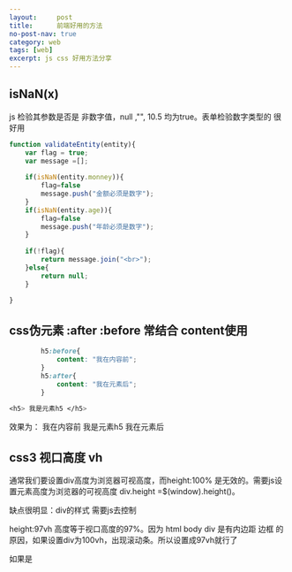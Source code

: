 ```yaml
---
layout:     post
title:      前端好用的方法
no-post-nav: true
category: web
tags: [web]
excerpt: js css 好用方法分享
---
```


## isNaN(x)
js 检验其参数是否是 非数字值，null ,"", 10.5 均为true。表单检验数字类型的 很好用
```js
function validateEntity(entity){
	var flag = true;
	var message =[];
	
	if(isNaN(entity.monney)){
		flag=false
		message.push("金额必须是数字");
	}
	if(isNaN(entity.age)){
		flag=false
		message.push("年龄必须是数字");
	}
	
	if(!flag){
		return message.join("<br>"); 
	}else{
		return null;
	}
	
}
```
## css伪元素 :after :before  常结合 content使用
```css
        h5:before{
            content: "我在内容前";
        }
        h5:after{
            content: "我在元素后";
        }
	
<h5> 我是元素h5 </h5>
```
效果为： 我在内容前 我是元素h5 我在元素后

##  css3 视口高度 vh
<p>通常我们要设置div高度为浏览器可视高度，而height:100% 是无效的。需要js设置元素高度为浏览器的可视高度 div.height =$(window).height()。</p>
<p>缺点很明显：div的样式 需要js去控制</p>
<p>height:97vh 高度等于视口高度的97%。因为 html body div 是有内边距 边框 的原因，如果设置div为100vh，出现滚动条。所以设置成97vh就行了
</p>
<p>如果是<div style="height:97vh"><div style="height:100vh"></div></div>;里面的div会比外面的div高。因为vh是视口单位。所以我们应该这样写：
<div style="height:97vh"><div style="height:100%"></div></div>,里面的div就用百分百就行</p>


